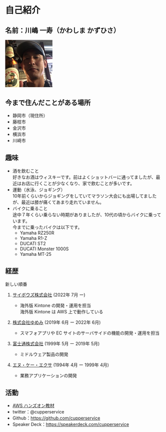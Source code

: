 # 自己紹介
## 名前：川嶋 一寿（かわしま かずひさ）
<img src="./kao.jpg" width="30%">

## 今まで住んだことがある場所
- 静岡市（現住所）
- 藤枝市
- 金沢市
- 横浜市
- 川崎市


## 趣味
* 酒を飲むこと  
好きなお酒はウィスキーです。前はよくショットバーに通ってましたが、最近はお店に行くことが少なくなり、家で飲むことが多いです。
* 運動（水泳、ジョギング）  
10年前くらいからジョギングをしていてマラソン大会にも出場してましたが、最近は膝が痛くてあまり走れていません。
* バイクに乗ること  
途中７年くらい乗らない時期がありましたが、10代の頃からバイクに乗っています。  
今までに乗ったバイクは以下です。  
    - Yamaha RZ250R
    - Yamaha R1-Z
    - DUCATI ST2
    - DUCATI Monster 1000S
    - Yamaha MT-25

## 経歴
新しい順番

1. [サイボウズ株式会社](https://cybozu.co.jp/) (2022年 7月 ー)  
    - 海外版 Kintone の開発・運用を担当  
      海外版 Kintone は AWS 上で動作している

2. [株式会社ゆめみ](https://www.yumemi.co.jp/) (2019年 6月 ー 2022年 6月)  
    - スマフォアプリや EC サイトのサーバサイドの機能の開発・運用を担当

3. [富士通株式会社](https://www.fujitsu.com/jp/) (1999年 5月 ー 2019年 5月)  
    - ミドルウェア製品の開発

4. [エヌ・ケー・エクサ](https://www.exa-corp.co.jp/) (1994年 4月 ー 1999年 4月)  
    - 業務アプリケーションの開発

## 活動
* [AWS ハンズオン教材](https://docs.kawashima-kazuh.com/)
* twitter：@cupperservice
* Github：https://github.com/cupperservice
* Speaker Deck：https://speakerdeck.com/cupperservice
